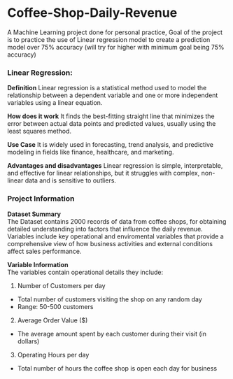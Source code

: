 # Coffee-Shop-Daily-Revenue
A Machine Learning project done for personal practice, Goal of the project is to practice the use of Linear regression model to create a prediction model over 75% accuracy (will try for higher with minimum goal being 75% accuracy)

### Linear Regression:
**Definition**
Linear regression is a statistical method used to model the relationship between a dependent variable and one or more independent variables using a linear equation.

**How does it work**
It finds the best-fitting straight line that minimizes the error between actual data points and predicted values, usually using the least squares method.

**Use Case**
It is widely used in forecasting, trend analysis, and predictive modeling in fields like finance, healthcare, and marketing.

**Advantages and disadvantages**
Linear regression is simple, interpretable, and effective for linear relationships, but it struggles with complex, non-linear data and is sensitive to outliers.

### Project Information
**Dataset Summary**  
The Dataset contains 2000 records of data from coffee shops, for obtaining detailed understanding into factors that influence the daily revenue. Variables include key operational and enviromental variables that provide a comprehensive view of how business activities and external conditions affect sales performance.  

**Variable Information**  
The variables contain operational details they include:  

1. Number of Customers per day
* Total number of customers visiting the shop on any random day
* Range: 50-500 customers
2. Average Order Value ($)
* The average amount spent by each customer during their visit (in dollars)
3. Operating Hours per day
* Total number of hours the coffee shop is open each day for business

